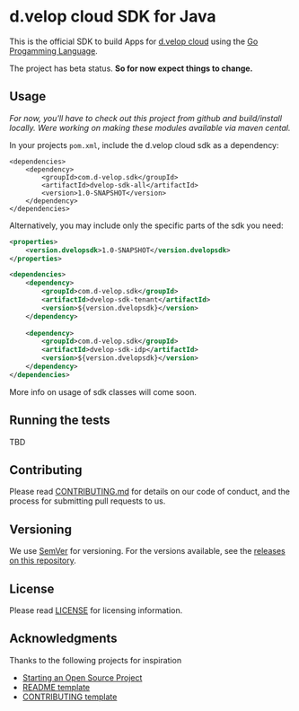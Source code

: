 # d.velop cloud SDK for Java

This is the official SDK to build Apps for [d.velop cloud](https://www.d-velop.de/cloud/) using 
the [Go Progamming Language](https://golang.org/).

The project has beta status. **So for now expect things to change.** 

## Usage

*For now, you'll have to check out this project from github and build/install locally. Were working on making these modules available via maven cental.*

In your projects `pom.xml`, include the d.velop cloud sdk as a dependency:

```
<dependencies>
    <dependency>
        <groupId>com.d-velop.sdk</groupId>
        <artifactId>dvelop-sdk-all</artifactId>
        <version>1.0-SNAPSHOT</version>
    </dependency>
</dependencies>
```

Alternatively, you may include only the specific parts of the sdk you need:

```xml
<properties>
    <version.dvelopsdk>1.0-SNAPSHOT</version.dvelopsdk>
</properties>

<dependencies>
    <dependency>
        <groupId>com.d-velop.sdk</groupId>
        <artifactId>dvelop-sdk-tenant</artifactId>
        <version>${version.dvelopsdk}</version>
    </dependency>
    
    <dependency>
        <groupId>com.d-velop.sdk</groupId>
        <artifactId>dvelop-sdk-idp</artifactId>
        <version>${version.dvelopsdk}</version>
    </dependency>
</dependencies>
```

More info on usage of sdk classes will come soon.

## Running the tests

TBD

## Contributing

Please read [CONTRIBUTING.md](CONTRIBUTING.md) for details on our code of conduct,
and the process for submitting pull requests to us.

## Versioning

We use [SemVer](http://semver.org/) for versioning. For the versions available, see 
the [releases on this repository](https://github.com/d-velop/dvelop-sdk-java/releases). 

## License

Please read [LICENSE](LICENSE) for licensing information.

## Acknowledgments

Thanks to the following projects for inspiration

* [Starting an Open Source Project](https://opensource.guide/starting-a-project/)
* [README template](https://gist.github.com/PurpleBooth/109311bb0361f32d87a2)
* [CONTRIBUTING template](https://github.com/nayafia/contributing-template/blob/master/CONTRIBUTING-template.md)